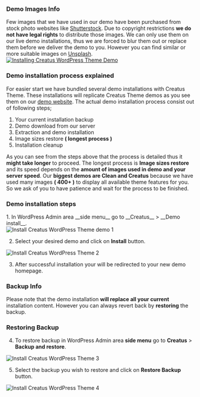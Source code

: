 <div class="thz-notification thz-notification-blue">
	<h3 class="thz-notification-title">Demo Images Info</h3>
	<div>
	Few images that we have used in our demo have been purchased from stock photo websites like <a href="https://www.shutterstock.com/">Shutterstock</a>. Due to copyright restrictions <b>we do not have legal rights</b> to distribute those images. We can only use them on our live demo installations, thus we are forced to blur them out or replace them before we deliver the demo to you. However you can find similar or more suitable images on <a href="https://unsplash.com/">Unsplash</a>. 
	</div>
</div>

<div class="thz-doc-image max">
<a class="thz-lightbox mfp-iframe" href="https://www.youtube.com/watch?v=dCfnLTlDKlA" data-mfp-title="Installing Creatus WordPress Theme Demo" data-modal-size="large">
	<img src="../../docs-media/splash-installing-creatus-theme-demo.jpg" alt="Installing Creatus WordPress Theme Demo" />
</a>
</div>

### Demo installation process explained
For easier start we have bundled several demo installations with Creatus Theme. These installations will replicate Creatus Theme demos as you see them on our [demo website](https://www.creatus.io). The actual demo installation process consist out of following steps;
	
1. Your current installation backup
2. Demo download from our server
3. Extraction and demo installation
4. Image sizes restore __( longest process )__ 
5. Installation cleanup


As you can see from the steps above that the process is detailed thus it __might take longer__ to proceed. The longest process is __Image sizes restore__ and its speed depends on the __amount of images used in demo and your server speed__. Our __biggest demos are Clean and Creatus__ because we have used many images __( 400+ )__ to display all available theme features for you. So we ask of you to have patience and wait for the process to be finished.


### Demo installation steps
<div class="thz-docs-continue-list" markdown="1">
1. In WordPress Admin area __side menu__ go to __Creatus__ > __Demo install__.

<div class="thz-doc-image">
	<img src="../../docs-media/install-demo-1.jpg" alt="Install Creatus WordPress Theme demo 1" />
</div>

2. Select your desired demo and click on __Install__ button.

<div class="thz-doc-image">
	<img src="../../docs-media/install-demo-2.jpg" alt="Install Creatus WordPress Theme 2" />
</div>

3. After successful installation your will be redirected to your new demo homepage. 


<div class="thz-notification thz-notification-red">
	<h3 class="thz-notification-title">Backup Info</h3>
	<div>
	Please note that the demo installation <b>will replace all your current</b> installation content. However you can always revert back by <b>restoring</b> the backup.
	</div>
</div>

### Restoring Backup

4. To restore backup in WordPress Admin area __side menu__ go to __Creatus__ > __Backup and restore__.

<div class="thz-doc-image">
	<img src="../../docs-media/install-demo-3.jpg" alt="Install Creatus WordPress Theme 3" />
</div>

5. Select the backup you wish to restore and click on __Restore Backup__ button.

<div class="thz-doc-image">
	<img src="../../docs-media/install-demo-4.jpg" alt="Install Creatus WordPress Theme 4" />
</div>

</div>